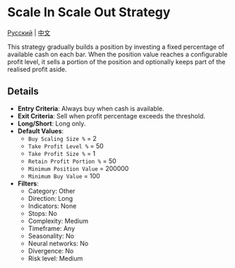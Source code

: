 # Scale In Scale Out Strategy
[Русский](README_ru.md) | [中文](README_cn.md)

This strategy gradually builds a position by investing a fixed percentage of available cash on each bar. When the position value reaches a configurable profit level, it sells a portion of the position and optionally keeps part of the realised profit aside.

## Details

- **Entry Criteria**: Always buy when cash is available.
- **Exit Criteria**: Sell when profit percentage exceeds the threshold.
- **Long/Short**: Long only.
- **Default Values**:
  - `Buy Scaling Size %` = 2
  - `Take Profit Level %` = 50
  - `Take Profit Size %` = 1
  - `Retain Profit Portion %` = 50
  - `Minimum Position Value` = 200000
  - `Minimum Buy Value` = 100
- **Filters**:
  - Category: Other
  - Direction: Long
  - Indicators: None
  - Stops: No
  - Complexity: Medium
  - Timeframe: Any
  - Seasonality: No
  - Neural networks: No
  - Divergence: No
  - Risk level: Medium
